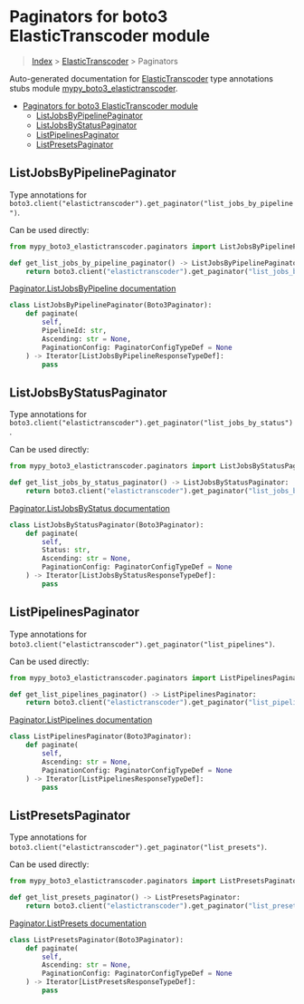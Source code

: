 # Paginators for boto3 ElasticTranscoder module

> [Index](../index.md) > [ElasticTranscoder](./index.md) > Paginators

Auto-generated documentation for [ElasticTranscoder](https://boto3.amazonaws.com/v1/documentation/api/latest/reference/services/elastictranscoder.html#ElasticTranscoder)
type annotations stubs module [mypy_boto3_elastictranscoder](https://pypi.org/project/mypy-boto3-elastictranscoder/).

- [Paginators for boto3 ElasticTranscoder module](#paginators-for-boto3-elastictranscoder-module)
  - [ListJobsByPipelinePaginator](#listjobsbypipelinepaginator)
  - [ListJobsByStatusPaginator](#listjobsbystatuspaginator)
  - [ListPipelinesPaginator](#listpipelinespaginator)
  - [ListPresetsPaginator](#listpresetspaginator)

## ListJobsByPipelinePaginator

Type annotations for `boto3.client("elastictranscoder").get_paginator("list_jobs_by_pipeline")`.

Can be used directly:

```python
from mypy_boto3_elastictranscoder.paginators import ListJobsByPipelinePaginator

def get_list_jobs_by_pipeline_paginator() -> ListJobsByPipelinePaginator:
    return boto3.client("elastictranscoder").get_paginator("list_jobs_by_pipeline")
```

[Paginator.ListJobsByPipeline documentation](https://boto3.amazonaws.com/v1/documentation/api/latest/reference/services/elastictranscoder.html#ElasticTranscoder.Paginator.ListJobsByPipeline)

```python
class ListJobsByPipelinePaginator(Boto3Paginator):
    def paginate(
        self,
        PipelineId: str,
        Ascending: str = None,
        PaginationConfig: PaginatorConfigTypeDef = None
    ) -> Iterator[ListJobsByPipelineResponseTypeDef]:
        pass
```
## ListJobsByStatusPaginator

Type annotations for `boto3.client("elastictranscoder").get_paginator("list_jobs_by_status")`.

Can be used directly:

```python
from mypy_boto3_elastictranscoder.paginators import ListJobsByStatusPaginator

def get_list_jobs_by_status_paginator() -> ListJobsByStatusPaginator:
    return boto3.client("elastictranscoder").get_paginator("list_jobs_by_status")
```

[Paginator.ListJobsByStatus documentation](https://boto3.amazonaws.com/v1/documentation/api/latest/reference/services/elastictranscoder.html#ElasticTranscoder.Paginator.ListJobsByStatus)

```python
class ListJobsByStatusPaginator(Boto3Paginator):
    def paginate(
        self,
        Status: str,
        Ascending: str = None,
        PaginationConfig: PaginatorConfigTypeDef = None
    ) -> Iterator[ListJobsByStatusResponseTypeDef]:
        pass
```
## ListPipelinesPaginator

Type annotations for `boto3.client("elastictranscoder").get_paginator("list_pipelines")`.

Can be used directly:

```python
from mypy_boto3_elastictranscoder.paginators import ListPipelinesPaginator

def get_list_pipelines_paginator() -> ListPipelinesPaginator:
    return boto3.client("elastictranscoder").get_paginator("list_pipelines")
```

[Paginator.ListPipelines documentation](https://boto3.amazonaws.com/v1/documentation/api/latest/reference/services/elastictranscoder.html#ElasticTranscoder.Paginator.ListPipelines)

```python
class ListPipelinesPaginator(Boto3Paginator):
    def paginate(
        self,
        Ascending: str = None,
        PaginationConfig: PaginatorConfigTypeDef = None
    ) -> Iterator[ListPipelinesResponseTypeDef]:
        pass
```
## ListPresetsPaginator

Type annotations for `boto3.client("elastictranscoder").get_paginator("list_presets")`.

Can be used directly:

```python
from mypy_boto3_elastictranscoder.paginators import ListPresetsPaginator

def get_list_presets_paginator() -> ListPresetsPaginator:
    return boto3.client("elastictranscoder").get_paginator("list_presets")
```

[Paginator.ListPresets documentation](https://boto3.amazonaws.com/v1/documentation/api/latest/reference/services/elastictranscoder.html#ElasticTranscoder.Paginator.ListPresets)

```python
class ListPresetsPaginator(Boto3Paginator):
    def paginate(
        self,
        Ascending: str = None,
        PaginationConfig: PaginatorConfigTypeDef = None
    ) -> Iterator[ListPresetsResponseTypeDef]:
        pass
```